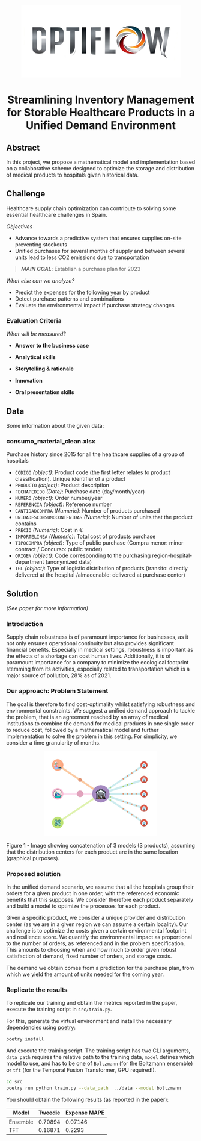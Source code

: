 <p align="center">
  <img width="425" height="193" src="project_dashboard/LogoOptiFlow.jpeg">
</p>

<h1 align="center">
    Streamlining Inventory Management for Storable Healthcare Products in a Unified Demand Environment <br>
</h1>


## Abstract
In this project, we propose a mathematical model and implementation based on a collaborative scheme designed to optimize the storage and distribution of medical products to hospitals given historical data.

## Challenge

Healthcare supply chain optimization can contribute to solving some essential healthcare challenges in Spain.

*Objectives*
- Advance towards a predictive system that ensures supplies on-site preventing stockouts
- Unified purchases for several months of supply and between several units lead to less CO2 emissions due to transportation

> **_MAIN GOAL_**: Establish a purchase plan for 2023

*What else can we analyze?*
- Predict the expenses for the following year by product
- Detect purchase patterns and combinations
- Evaluate the environmental impact if purchase strategy changes


### Evaluation Criteria
*What will be measured?*
- **Answer to the business case**

- **Analytical skills**

- **Storytelling & rationale**

- **Innovation**

- **Oral presentation skills**

## Data
Some information about the given data:

### consumo_material_clean.xlsx
Purchase history since 2015 for all the healthcare supplies of a group of hospitals
- `CODIGO` *(object)*: Product code (the first letter relates to product classification). Unique identifier of a product
- `PRODUCTO` *(object)*: Product description
- `FECHAPEDIDO` *(Date)*: Purchase date (day/month/year) 
- `NUMERO` *(object)*: Order number/year 
- `REFERENCIA` *(object)*: Reference number
- `CANTIDADCOMPRA` *(Numeric)*: Number of products purchased 
- `UNIDADESCONSUMOCONTENIDAS` *(Numeric)*: Number of units that the product contains
- `PRECIO` *(Numeric)*: Cost in €
- `IMPORTELINEA` *(Numeric)*: Total cost of products purchase
- `TIPOCOMPRA` *(object)*: Type of public purchase (Compra menor: minor contract / Concurso: public tender) 
- `ORIGEN` *(object)*: Code corresponding to the purchasing region-hospital-department (anonymized data)
- `TGL` *(object)*: Type of logistic distribution of products (transito: directly delivered at the hospital /almacenable: delivered at purchase center) 



## Solution 
*(See paper for more information)*

### Introduction
Supply chain robustness is of paramount importance for businesses, as it not only ensures operational continuity but also provides significant financial benefits. Especially in medical settings, robustness is important as the effects of a shortage can cost human lives. Additionally, it is of paramount importance for a company to minimize the ecological footprint stemming from its activities, especially related to transportation which is a major source of pollution, 28% as of 2021.

### Our approach: Problem Statement
The goal is therefore to find cost-optimality whilst satisfying robustness and environmental constraints. We suggest a unified demand approach to tackle the problem, that is an agreement reached by an array of medical institutions to combine the demand for medical products in one single order to reduce cost, followed by a mathematical model and further implementation to solve the problem in this setting. For simplicity, we consider a time granularity of months.

<p align="center">
  <img width="300" height="225" src="./Paper/NTTStorableSupplyPlanner/WhatsApp Image 2023-11-12 at 01.28.21.jpeg">
  <figcaption> Figure 1 - Image showing concatenation of 3 models (3 products), assuming that the distribution centers for each product are in the same location (graphical purposes).</figcaption>
</p>

### Proposed solution
In the unified demand scenario, we assume that all the hospitals group their orders for a given product in one order, with the referenced economic benefits that this supposes. We consider therefore each product separately and build a model to optimize the processes for each product.

Given a specific product, we consider a unique provider and distribution center (as we are in a given region we can assume a certain locality). Our challenge is to optimize the costs given a certain environmental footprint and resilience score.
We quantify the environmental impact as proportional to the number of orders, as referenced and in the problem specification. This amounts to choosing when and how much to order given robust satisfaction of demand, fixed number of orders, and storage costs.

The demand we obtain comes from a prediction for the purchase plan, from which we yield the amount of units needed for the coming year.

### Replicate the results

To replicate our training and obtain the metrics reported in the paper, execute the training script in `src/train.py`.

For this, generate the virtual environment and install the necessary dependencies using [poetry](https://python-poetry.org/docs/):

```bash
poetry install
```

And execute the training script. The training script has two CLI arguments, `data_path` requires the relative path to the training data, `model` defines which model to use, and has to be one of `Boltzmann` (for the Boltzmann ensemble) or `tft` (for the Temporal Fusion Transformer, GPU required!).

```bash
cd src
poetry run python train.py --data_path  ../data --model boltzmann
```

You should obtain the following results (as reported in the paper):

<div align=center>

| Model    | Tweedie | Expense MAPE |
|----------|---------|--------------|
| Ensemble | 0.70894 | 0.07146      |
| TFT      | 0.16871 | 0.2293       |

</div>
